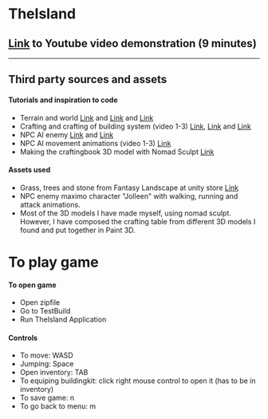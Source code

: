 # TheIsland
## [Link](https://www.youtube.com/watch?v=O-gg1tEAkzU&ab_channel=Annelindberg) to Youtube video demonstration (9 minutes)
---
## Third party sources and assets 
#### Tutorials and inspiration to code 
* Terrain and world [Link](https://www.youtube.com/watch?v=ddy12WHqt-M&ab_channel=UGuruz) and [Link](https://www.youtube.com/watch?v=pZuXDZkBMow&t=469s&ab_channel=KetraGames) and [Link](https://docs.unity3d.com/Manual/terrain-UsingTerrains.html)
* Crafting and crafting of building system (video 1-3) [Link](https://www.youtube.com/playlist?list=PLm7W8dbdflogsjjAmc3FE3D6tTxLz7hfS), [Link](https://academy.zenva.com/course/discover-base-building-for-survival-games/) and [Link](https://academy.zenva.com/course/craft-an-inventory-system-for-survival-games/)
* NPC AI enemy [Link](https://www.youtube.com/watch?v=xppompv1DBg&t=293s&ab_channel=Brackeys) and [Link](https://academy.zenva.com/course/npc-ai-and-combat-for-survival-games/)
* NPC AI movement animations (video 1-3) [Link](https://www.youtube.com/playlist?list=PLwyUzJb_FNeTQwyGujWRLqnfKpV-cj-eO)
* Making the craftingbook 3D model with Nomad Sculpt [Link](https://www.youtube.com/watch?v=nmK-9uCESSg&t=79s&ab_channel=SmallRobotStudio)

#### Assets used 
* Grass, trees and stone from Fantasy Landscape at unity store [Link](https://assetstore.unity.com/packages/3d/environments/fantasy-landscape-103573)
* NPC enemy maximo character "Jolleen" with walking, running and attack animations.  
* Most of the 3D models I have made myself, using nomad sculpt. However, I have composed the crafting table from different 3D models I found and put together in Paint 3D. 

# To play game
#### To open game 
* Open zipfile
* Go to TestBuild
* Run TheIsland Application 
#### Controls
* To move: WASD
* Jumping: Space
* Open inventory: TAB
* To equiping buildingkit: click right mouse control to open it (has to be in inventory) 
* To save game: n 
* To go back to menu: m 





